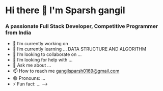 # Hi there 👋 I'm Sparsh gangil
### A passionate Full Stack Developer, Competitive Programmer from India



- 🔭 I’m currently working on 
- 🌱 I’m currently learning ... DATA STRUCTURE AND ALGORITHM
- 👯 I’m looking to collaborate on ...
- 🤔 I’m looking for help with ...
- 💬 Ask me about ...
- 📫 How to reach me gangilsparsh0169@gmail.com
- 😄 Pronouns: ...
- ⚡ Fun fact: ...
-->
